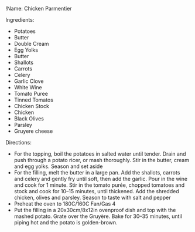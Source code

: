 !Name: Chicken Parmentier

Ingredients:
- Potatoes
- Butter
- Double Cream
- Egg Yolks
- Butter
- Shallots
- Carrots
- Celery
- Garlic Clove
- White Wine
- Tomato Puree
- Tinned Tomatos
- Chicken Stock
- Chicken
- Black Olives
- Parsley
- Gruyere cheese

Directions:
- For the topping, boil the potatoes in salted water until tender. Drain and push through a potato ricer, or mash thoroughly. Stir in the butter, cream and egg yolks. Season and set aside
- For the filling, melt the butter in a large pan. Add the shallots, carrots and celery and gently fry until soft, then add the garlic. Pour in the wine and cook for 1 minute. Stir in the tomato purée, chopped tomatoes and stock and cook for 10–15 minutes, until thickened. Add the shredded chicken, olives and parsley. Season to taste with salt and pepper
- Preheat the oven to 180C/160C Fan/Gas 4
- Put the filling in a 20x30cm/8x12in ovenproof dish and top with the mashed potato. Grate over the Gruyère. Bake for 30–35 minutes, until piping hot and the potato is golden-brown.
